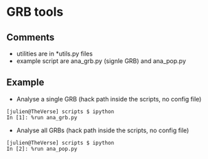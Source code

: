 # GRB tools

## Comments
 - utilities are in *utils.py files
 - example script are ana_grb.py (signle GRB) and ana_pop.py

## Example
 - Analyse a single GRB (hack path inside the scripts, no config file)
```
[julien@TheVerse] scripts $ ipython
In [1]: %run ana_grb.py
```

 - Analyse all GRBs (hack path inside the scripts, no config file)
```
[julien@TheVerse] scripts $ ipython
In [2]: %run ana_pop.py
```
